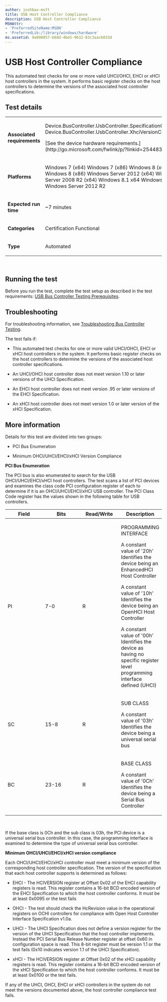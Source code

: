 ```yaml
---
author: joshbax-msft
title: USB Host Controller Compliance
description: USB Host Controller Compliance
MSHAttr:
- 'PreferredSiteName:MSDN'
- 'PreferredLib:/library/windows/hardware'
ms.assetid: 9a098057-b0dd-4be5-9632-83c3aacb033d
---
```


# USB Host Controller Compliance


This automated test checks for one or more valid UHCI/OHCI, EHCI or xHCI host controllers in the system. It performs basic register checks on the host controllers to determine the versions of the associated host controller specifications.

## Test details


<table>
<colgroup>
<col width="50%" />
<col width="50%" />
</colgroup>
<tbody>
<tr class="odd">
<td><p><strong>Associated requirements</strong></p></td>
<td><p>Device.BusController.UsbController.SpecificationCompliance Device.BusController.UsbController.XhciVersionCompliant</p>
<p>[See the device hardware requirements.](http://go.microsoft.com/fwlink/p/?linkid=254483)</p></td>
</tr>
<tr class="even">
<td><p><strong>Platforms</strong></p></td>
<td><p>Windows 7 (x64) Windows 7 (x86) Windows 8 (x64) Windows 8 (x86) Windows Server 2012 (x64) Windows Server 2008 R2 (x64) Windows 8.1 x64 Windows 8.1 x86 Windows Server 2012 R2</p></td>
</tr>
<tr class="odd">
<td><p><strong>Expected run time</strong></p></td>
<td><p>~7 minutes</p></td>
</tr>
<tr class="even">
<td><p><strong>Categories</strong></p></td>
<td><p>Certification Functional</p></td>
</tr>
<tr class="odd">
<td><p><strong>Type</strong></p></td>
<td><p>Automated</p></td>
</tr>
</tbody>
</table>

 

## Running the test


Before you run the test, complete the test setup as described in the test requirements: [USB Bus Controller Testing Prerequisites](usb-bus-controller-testing-prerequisites.md).

## Troubleshooting


For troubleshooting information, see [Troubleshooting Bus Controller Testing](troubleshooting-bus-controller-testing.md).

The test fails if:

-   This automated test checks for one or more valid UHCI/OHCI, EHCI or xHCI host controllers in the system. It performs basic register checks on the host controllers to determine the versions of the associated host controller specifications.

-   An UHCI/OHCI host controller does not meet version 1.10 or later versions of the UHCI Specification.

-   An EHCI host controller does not meet version .95 or later versions of the EHCI Specification.

-   An xHCI host controller does not meet version 1.0 or later version of the xHCI Specification.

## More information


Details for this test are divided into two groups:

-   PCI Bus Enumeration

-   Minimum OHCI/UHCI/EHCI/xHCI Version Compliance

**PCI Bus Enumeration**

The PCI bus is also enumerated to search for the USB OHCI/UHCI/EHCI/xHCI host controllers. The test scans a list of PCI devices and examines the class code PCI configuration register of each to determine if it is an OHCI/UHCI/EHCI/xHCI USB controller. The PCI Class Code register has the values shown in the following table for USB controllers.

<table>
<colgroup>
<col width="25%" />
<col width="25%" />
<col width="25%" />
<col width="25%" />
</colgroup>
<thead>
<tr class="header">
<th>Field</th>
<th>Bits</th>
<th>Read/Write</th>
<th>Description</th>
</tr>
</thead>
<tbody>
<tr class="odd">
<td><p>PI</p></td>
<td><p>7-0</p></td>
<td><p>R</p></td>
<td><p>PROGRAMMING INTERFACE</p>
<p>A constant value of '20h' Identifies the device being an EnhancedHCI Host Controller</p>
<p>A constant value of '10h' Identifies the device being an OpenHCI Host Controller</p>
<p>A constant value of '00h' Identifies the device as having no specific register level programming interface defined (UHCI)</p></td>
</tr>
<tr class="even">
<td><p>SC</p></td>
<td><p>15-8</p></td>
<td><p>R</p></td>
<td><p>SUB CLASS</p>
<p>A constant value of '03h' Identifies the device being a universal serial bus</p></td>
</tr>
<tr class="odd">
<td><p>BC</p></td>
<td><p>23-16</p></td>
<td><p>R</p></td>
<td><p>BASE CLASS</p>
<p>A constant value of '0Ch' Identifies the device being a Serial Bus Controller</p></td>
</tr>
</tbody>
</table>

 

If the base class is 0Ch and the sub class is 03h, the PCI device is a universal serial bus controller. In this case, the programming interface is examined to determine the type of universal serial bus controller.

**Minimum OHCI/UHCI/EHCI/xHCI version compliance**

Each OHCI/UHCI/EHCI/xHCI controller must meet a minimum version of the corresponding host controller specification. The version of the specification that each host controller supports is determined as follows:

-   EHCI - The HCIVERSION register at Offset 0x02 of the EHCI capability registers is read. This register contains a 16-bit BCD encoded version of the EHCI Specification to which the host controller conforms. It must be at least 0x0095 or the test fails

-   OHCI - The test should check the HcRevision value in the operational registers on OCHI controllers for compliance with Open Host Controller Interface Specification v1.0a.

-   UHCI - The UHCI Specification does not define a version register for the version of the UHCI Specification that the host controller implements. Instead the PCI Serial Bus Release Number register at offset 0x60 in configuration space is read. This 8-bit register must be version 1.1 or the test fails (0x10 indicates version 1.1 of the UHCI Specification).

-   xHCI - The HCIVERSION register at Offset 0x02 of the xHCI capability registers is read. This register contains a 16-bit BCD encoded version of the xHCI Specification to which the host controller conforms. It must be at least 0x0100 or the test fails.

If any of the UHCI, OHCI, EHCI or xHCI controllers in the system do not meet the versions documented above, the host controller compliance test fails.

 

 







